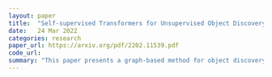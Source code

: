 ```yaml
---
layout: paper
title:  "Self-supervised Transformers for Unsupervised Object Discovery Using Normalized Cut"
date:   24 Mar 2022
categories: research
paper_url: https://arxiv.org/pdf/2202.11539.pdf
code_url: 
summary: "This paper presents a graph-based method for object discovery in images using self-supervised transformer features, specifically those trained with self-distillation loss (DINO). The authors treat visual tokens as nodes within a weighted graph, with edges representing similarity between tokens. By applying a normalized graph-cut through spectral clustering and generalized eigendecomposition, they segment foreground objects based on the second smallest eigenvector. The method outperforms the state-of-the-art LOST on VOC07, VOC12, and COCO20K datasets, and incorporating a second stage class-agnostic detector (CAD) further improves performance. The approach also extends to unsupervised saliency detection and achieves competitive results in weakly supervised object detection on CUB and ImageNet."
---
```



